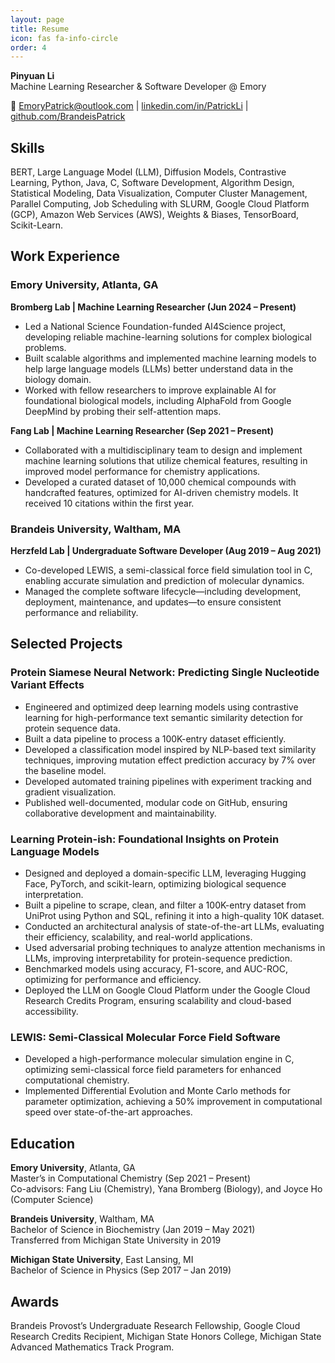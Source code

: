 ```yaml
---
layout: page
title: Resume
icon: fas fa-info-circle
order: 4
---
```


**Pinyuan Li**  
Machine Learning Researcher & Software Developer @ Emory

📧 [EmoryPatrick@outlook.com](mailto:EmoryPatrick@outlook.com) |
[linkedin.com/in/PatrickLi](https://linkedin.com/in/PatrickLi) |
[github.com/BrandeisPatrick](https://github.com/BrandeisPatrick)

## Skills

BERT, Large Language Model (LLM), Diffusion Models, Contrastive Learning,
Python, Java, C, Software Development, Algorithm Design, Statistical Modeling,
Data Visualization, Computer Cluster Management, Parallel Computing,
Job Scheduling with SLURM, Google Cloud Platform (GCP), Amazon Web Services
(AWS), Weights & Biases, TensorBoard, Scikit-Learn.

## Work Experience

### Emory University, Atlanta, GA
**Bromberg Lab | Machine Learning Researcher (Jun 2024 – Present)**
- Led a National Science Foundation-funded AI4Science project, developing
  reliable machine-learning solutions for complex biological problems.
- Built scalable algorithms and implemented machine learning models to help
  large language models (LLMs) better understand data in the biology domain.
- Worked with fellow researchers to improve explainable AI for foundational
  biological models, including AlphaFold from Google DeepMind by probing their
  self-attention maps.

**Fang Lab | Machine Learning Researcher (Sep 2021 – Present)**
- Collaborated with a multidisciplinary team to design and implement machine
  learning solutions that utilize chemical features, resulting in improved model
  performance for chemistry applications.
- Developed a curated dataset of 10,000 chemical compounds with handcrafted
  features, optimized for AI-driven chemistry models. It received 10 citations
  within the first year.

### Brandeis University, Waltham, MA
**Herzfeld Lab | Undergraduate Software Developer (Aug 2019 – Aug 2021)**
- Co-developed LEWIS, a semi-classical force field simulation tool in C,
  enabling accurate simulation and prediction of molecular dynamics.
- Managed the complete software lifecycle—including development, deployment,
  maintenance, and updates—to ensure consistent performance and reliability.

## Selected Projects

### Protein Siamese Neural Network: Predicting Single Nucleotide Variant Effects
- Engineered and optimized deep learning models using contrastive learning for
  high-performance text semantic similarity detection for protein sequence data.
- Built a data pipeline to process a 100K-entry dataset efficiently.
- Developed a classification model inspired by NLP-based text similarity
  techniques, improving mutation effect prediction accuracy by 7% over the
  baseline model.
- Developed automated training pipelines with experiment tracking and gradient
  visualization.
- Published well-documented, modular code on GitHub, ensuring collaborative
  development and maintainability.

### Learning Protein-ish: Foundational Insights on Protein Language Models
- Designed and deployed a domain-specific LLM, leveraging Hugging Face,
  PyTorch, and scikit-learn, optimizing biological sequence interpretation.
- Built a pipeline to scrape, clean, and filter a 100K-entry dataset from
  UniProt using Python and SQL, refining it into a high-quality 10K dataset.
- Conducted an architectural analysis of state-of-the-art LLMs, evaluating their
  efficiency, scalability, and real-world applications.
- Used adversarial probing techniques to analyze attention mechanisms in LLMs,
  improving interpretability for protein-sequence prediction.
- Benchmarked models using accuracy, F1-score, and AUC-ROC, optimizing for
  performance and efficiency.
- Deployed the LLM on Google Cloud Platform under the Google Cloud Research
  Credits Program, ensuring scalability and cloud-based accessibility.

### LEWIS: Semi-Classical Molecular Force Field Software
- Developed a high-performance molecular simulation engine in C, optimizing
  semi-classical force field parameters for enhanced computational chemistry.
- Implemented Differential Evolution and Monte Carlo methods for parameter
  optimization, achieving a 50% improvement in computational speed over
  state-of-the-art approaches.

## Education

**Emory University**, Atlanta, GA  
Master’s in Computational Chemistry (Sep 2021 – Present)  
Co-advisors: Fang Liu (Chemistry), Yana Bromberg (Biology), and Joyce Ho
(Computer Science)

**Brandeis University**, Waltham, MA  
Bachelor of Science in Biochemistry (Jan 2019 – May 2021)  
Transferred from Michigan State University in 2019

**Michigan State University**, East Lansing, MI  
Bachelor of Science in Physics (Sep 2017 – Jan 2019)

## Awards

Brandeis Provost’s Undergraduate Research Fellowship, Google Cloud Research
Credits Recipient, Michigan State Honors College, Michigan State Advanced
Mathematics Track Program.
